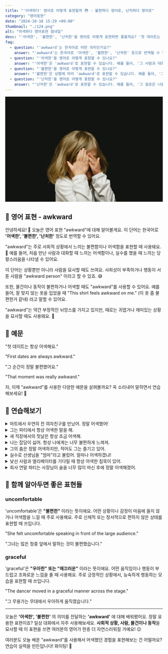 ```yaml
---
title: "'어색하다' 영어로 어떻게 표현할까 😳 - 불편하다 영어로, 난처하다 영어로"
category: "영어표현"
date: "2024-10-18 15:29 +09:00"
thumbnail: "./124.png"
alt: "어색하다 영어표현 썸네일"
desc: "'어색한', '불편한', '난처한'을 영어로 어떻게 표현하면 좋을까요? '첫 데이트는 항상 어색해요.', '그 순간이 정말 불편했어요.' 등을 영어로 표현하는 법을 배워봅시다. 다양한 예문을 통해서 연습하고 본인의 표현으로 만들어 보세요."
faq:
  - question: "'awkward'는 한국어로 어떤 의미인가요?"
    answer: "'awkward'는 한국어로 '어색한', '불편한', '난처한' 등으로 번역될 수 있습니다. 주로 상황이나 행동이 자연스럽지 않거나 불편함을 느낄 때 사용합니다."
  - question: "'어색한'을 영어로 어떻게 표현할 수 있나요?"
    answer: "'어색한'은 'awkward'로 표현할 수 있습니다. 예를 들어, '그 사람과 대화할 때 항상 어색해'는 'It's always awkward to talk to that person'으로 말할 수 있습니다."
  - question: "'불편한'을 영어로 어떻게 표현할 수 있나요?"
    answer: "'불편한'은 상황에 따라 'awkward'로 표현할 수 있습니다. 예를 들어, '그 상황이 너무 불편했어'는 'That situation was really awkward'로 말할 수 있습니다."
  - question: "'난처한'을 영어로 어떻게 표현할 수 있나요?"
    answer: "'난처한'은 'awkward'로 표현할 수 있습니다. 예를 들어, '그 질문은 나를 난처하게 만들었어'는 'That question made me feel awkward'로 표현할 수 있습니다."
---
```


![수줍음 많은 아이](./124-1.jpg)

## 🌟 영어 표현 - awkward

안녕하세요! 👋 오늘은 영어 표현 "awkward"에 대해 알아볼게요. 이 단어는 한국어로 **'어색한', '불편한', '난처한'** 정도로 번역할 수 있어요.

"awkward"는 주로 사회적 상황에서 느끼는 불편함이나 어색함을 표현할 때 사용돼요. 🙈 예를 들어, 처음 만난 사람과 대화할 때 느끼는 어색함이나, 실수를 했을 때 느끼는 당황스러움을 나타낼 수 있어요.

이 단어는 상황뿐만 아니라 사람을 묘사할 때도 쓰여요. 사회성이 부족하거나 행동이 서툰 사람을 "awkward person" 이라고 할 수 있죠. 😅

또한, 물건이나 동작이 불편하거나 어색할 때도 "awkward"를 사용할 수 있어요. 예를 들어, 잘 맞지 않는 옷을 입었을 때 "This shirt feels awkward on me." (이 옷 좀 불편한거 같네) 라고 말할 수 있어요.

"awkward"는 약간 부정적인 뉘앙스를 가지고 있지만, 때로는 귀엽거나 재미있는 상황을 묘사할 때도 사용돼요. 🤭

<script async src="https://pagead2.googlesyndication.com/pagead/js/adsbygoogle.js?client=ca-pub-1465612013356152"
     crossorigin="anonymous"></script>
<!-- engple-horizontal-ad -->

<ins class="adsbygoogle"
     style="display:block"
     data-ad-client="ca-pub-1465612013356152"
     data-ad-slot="2106896038"
     data-ad-format="auto"
     data-full-width-responsive="true"></ins>

<script>
     (adsbygoogle = window.adsbygoogle || []).push({});
</script>

## 📖 예문

"첫 데이트는 항상 어색해요."

"First dates are always awkward."

"그 순간이 정말 불편했어요."

"That moment was really awkward."

자, 이제 "awkward"를 사용한 다양한 예문을 살펴볼까요? 꼭 소리내어 말하면서 연습해보세요! 🚀

## 💬 연습해보기

<details>
<summary>마트에서 우연히 전 여자친구를 만났어. 정말 어색했어!</summary>
<span>I ran into my ex at the grocery store. Talk about awkward!</span>
</details>

<details>
<summary>그는 파티에서 항상 어색한 말을 해.</summary>
<span>He's always saying awkward things at parties.</span>
</details>

<details>
<summary>새 직장에서의 첫날은 항상 조금 어색해.</summary>
<span>The first day at a new job is always a bit awkward.</span>
</details>

<details>
<summary>나는 잡담이 싫어. 항상 나에게는 너무 불편하게 느껴져.</summary>
<span>I hate small talk. It always feels so awkward to me.</span>
</details>

<details>
<summary>그의 춤은 정말 어색하지만, 적어도 그는 즐기고 있어.</summary>
<span>His dancing is super awkward, but <a href="/blog/in-english/167.at-least/">at least</a> he's having fun.</span>
</details>

<details>
<summary>실수로 선생님을 "엄마"라고 불렀어. 얼마나 어색하겠냐!</summary>
<span>I accidentally called my teacher "Mom." How awkward is that?</span>
</details>

<details>
<summary>낯선 사람과 엘리베이터를 기다릴 때 항상 어색한 침묵이 있어.</summary>
<span>There's always that awkward silence when you're waiting for the elevator with a stranger.</span>
</details>

<details>
<summary>회사 연말 파티는 사장님이 술을 너무 많이 마신 후에 정말 어색해졌어.</summary>
<span>The company holiday party got real awkward after the boss had too much to drink.</span>
</details>

## 🤝 함께 알아두면 좋은 표현들

### uncomfortable

'uncomfortable'은 **"불편한"** 이라는 뜻이에요. 어떤 상황이나 감정이 마음에 들지 않거나 어색함을 느낄 때 주로 사용해요. 주로 신체적 또는 정서적으로 편하지 않은 상태를 표현할 때 쓰입니다.

"She felt uncomfortable speaking in front of the large audience."

"그녀는 많은 청중 앞에서 말하는 것이 불편했습니다."

### graceful

'graceful'은 **"우아한" 또는 "매끄러운"** 이라는 뜻이에요. 어떤 움직임이나 행동이 부드럽고 조화로운 느낌을 줄 때 사용해요. 주로 긍정적인 상황에서, 능숙하게 행동하는 모습을 표현할 때 쓰입니다.

"The dancer moved in a graceful manner across the stage."

"그 무용가는 무대에서 우아하게 움직였습니다."

---

오늘은 **'어색한', '불편한'** 의 의미를 전달하는 **'awkward'** 에 대해 배워봤어요. 정말 유용한 표현이죠? 일상 대화에서 자주 사용해보세요. **사회적 상황, 사람, 물건이나 동작**을 묘사할 때 이 표현을 쓰면 여러분의 영어가 한층 더 자연스러워질 거예요! 😉

여러분도 오늘 배운 "awkward"를 사용해서 어색했던 경험을 표현해보는 건 어떨까요? 연습이 실력을 만든답니다! 화이팅! 💪
